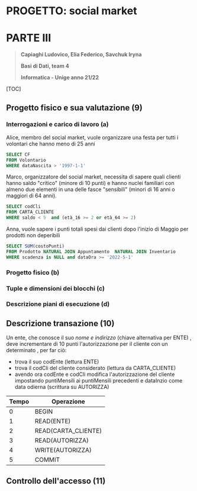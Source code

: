 # PROGETTO: social market 

# PARTE III

> **Capiaghi Ludovico, Elia Federico, Savchuk Iryna**
>
> **Basi di Dati, team 4**
>
> **Informatica - Unige anno 21/22**

[TOC]

## **Progetto fisico e sua valutazione (9)**

### Interrogazioni e carico di lavoro (a)

Alice, membro del social market, vuole organizzare una festa per tutti i volontari che hanno meno di 25 anni

```sql
SELECT CF
FROM Volontario
WHERE dataNascita > '1997-1-1'
```

Marco, organizzatore del social market, necessita di sapere quali clienti hanno saldo "critico" (minore di 10 punti) e hanno nuclei familiari con almeno due elementi in una delle fasce "sensibili" (minori di 16 anni o maggiori di 64 anni).

```sql
SELECT codCli
FROM CARTA_CLIENTE
WHERE saldo < 5  and (età_16 >= 2 or età_64 >= 2)
```

Anna, vuole sapere i punti totali spesi dai clienti dopo l'inizio di Maggio per prodotti non deperibili

```sql
SELECT SUM(costoPunti)
FROM Prodotto NATURAL JOIN Appuntamento  NATURAL JOIN Inventario
WHERE scadenza is NULL and dataOra >= '2022-5-1'
```



### Progetto fisico (b)



### Tuple e dimensioni dei blocchi (c)





### Descrizione piani di esecuzione (d)



## **Descrizione transazione (10)**

Un ente, che conosce il suo *nome e indirizzo* (chiave alternativa per ENTE) , deve incrementare di 10 punti l'autorizzazione  per il cliente con un determinato  , per far ciò:

- trova il suo codEnte (lettura ENTE)
- trova il codCli del cliente considerato (lettura da CARTA_CLIENTE)
- avendo ora codEnte e codCli modifica l'autorizzazione del cliente impostando puntiMensili ai puntiMensili precedenti e dataInzio come data odierna (scrittura su AUTORIZZA)

| Tempo | Operazione          |
| ----- | ------------------- |
| 0     | BEGIN               |
| 1     | READ(ENTE)          |
| 2     | READ(CARTA_CLIENTE) |
| 3     | READ(AUTORIZZA)     |
| 4     | WRITE(AUTORIZZA)    |
| 5     | COMMIT              |



## **Controllo dell'accesso (11)**
